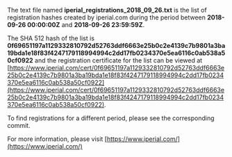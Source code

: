 The text file named **iperial_registrations_2018_09_26.txt** is the list of registration hashes created by iperial.com during the period between **2018-09-26 00:00:00Z** and **2018-09-26 23:59:59Z**.

The SHA 512 hash of the list is **0f69651197a1129332810792d52763ddf6663e25b0c2e4139c7b9801a3ba19bda1e18f83f4247179118994994c2dd17fb0234370e5ea6116c0ab538a50cf0922** and the registration certificate for the list can be viewed at [https://www.iperial.com/cert/0f69651197a1129332810792d52763ddf6663e25b0c2e4139c7b9801a3ba19bda1e18f83f4247179118994994c2dd17fb0234370e5ea6116c0ab538a50cf0922](https://www.iperial.com/cert/0f69651197a1129332810792d52763ddf6663e25b0c2e4139c7b9801a3ba19bda1e18f83f4247179118994994c2dd17fb0234370e5ea6116c0ab538a50cf0922).

To find registrations for a different period, please see the corresponding commit.

For more information, please visit [https://www.iperial.com/](https://www.iperial.com/)
